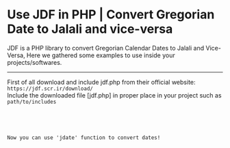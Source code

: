 # Use JDF in PHP | Convert Gregorian Date to Jalali and vice-versa
JDF is a PHP library to convert Gregorian Calendar Dates to Jalali and Vice-Versa, Here we gathered some examples to use inside your projects/softwares.
<hr />
First of all download and include jdf.php from their official website:
<br />
<code>https://jdf.scr.ir/download/</code>
<br />
Include the downloaded file [jdf.php] in proper place in your project such as <code>path/to/includes</codes>
<br />
<code><?php include ('../includes/jdf.php'); ?></code>
<br />
Now you can use 'jdate' function to convert dates!
